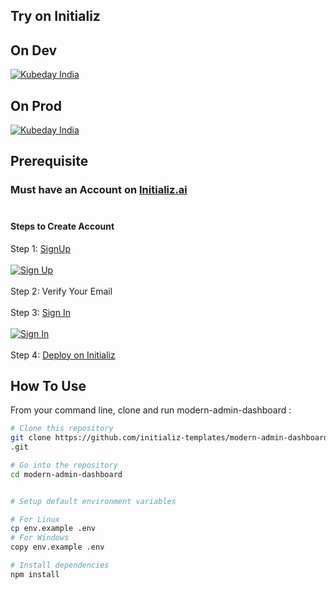 ## Try on Initializ

## On Dev 
[![Kubeday India](https://res.cloudinary.com/daosik5yi/image/upload/f_auto,q_auto/pntsnjpa1sxbc2d02q9n)](https://console.dev.initializ.ai/create-app/?clone=https://github.com/initializ-templates/modern-admin-dashboard&repo_name=modern-admin-dashboard&description=♾%20Next.js%20E-commerce%20Dashboard&github=true)

## On Prod 
[![Kubeday India](https://res.cloudinary.com/daosik5yi/image/upload/f_auto,q_auto/pntsnjpa1sxbc2d02q9n)](https://console.initializ.ai/create-app/?clone=https://github.com/initializ-templates/modern-admin-dashboard&repo_name=modern-admin-dashboard&description=♾%20Next.js%20E-commerce%20Dashboard&github=true)

## Prerequisite 
### Must have an Account on [Initializ.ai](https://console.initializ.ai/register/)<br><br>

#### Steps to Create Account
 Step 1: [SignUp](https://console.initializ.ai/register/) <br>
 <br>[![Sign Up](https://res.cloudinary.com/dd4xje8fc/image/upload/v1717773727/image_1_eaxyhp.png)](https://console.initializ.ai/register/)<br><br>
 Step 2: Verify Your Email<br><br>
 Step 3: [Sign In](https://console.initializ.ai/login/) <br><br>[![Sign In](https://res.cloudinary.com/dd4xje8fc/image/upload/v1717773726/image_2_pi56ah.png)](https://console.initializ.ai/login/)<br><br>
 Step 4: [Deploy on Initializ](https://console.initializ.ai/create-app/?clone=https://github.com/initializ-templates/modern-admin-dashboard&repo_name=modern-admindashboard&description=♾%20Next.js%20E-commerce%20Dashboard&github=true)


## How To Use 

From your command line, clone and run modern-admin-dashboard
:

```bash
# Clone this repository
git clone https://github.com/initializ-templates/modern-admin-dashboard
.git

# Go into the repository
cd modern-admin-dashboard


# Setup default environment variables

# For Linux
cp env.example .env
# For Windows
copy env.example .env

# Install dependencies
npm install
